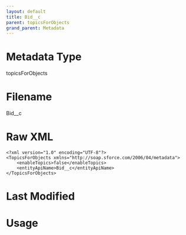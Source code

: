```yaml
---
layout: default
title: Bid__c
parent: topicsForObjects
grand_parent: Metadata
---
```

# Metadata Type
topicsForObjects


# Filename 
Bid__c


# Raw XML
```
<?xml version="1.0" encoding="UTF-8"?>
<TopicsForObjects xmlns="http://soap.sforce.com/2006/04/metadata">
    <enableTopics>false</enableTopics>
    <entityApiName>Bid__c</entityApiName>
</TopicsForObjects>
```


# Last Modified


# Usage
